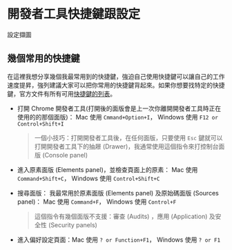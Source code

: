 
# 開發者工具快捷鍵跟設定

設定擷圖

## 幾個常用的快捷鍵
在這裡我想分享幾個我最常用到的快捷鍵，強迫自己使用快捷鍵可以讓自己的工作速度提昇，強列建議大家可以把你常用的快捷鍵背起來。如果你想要找特定的快捷鍵，官方文件有所有可用[快捷鍵的列表](https://developers.google.com/web/tools/chrome-devtools/shortcuts)。

- 打開 Chrome 開發者工具(打開後的面版會是上一次你離開開發者工具時正在使用的的那個面版)： Mac 使用 `Cmmand+Option+I`， Windows 使用 `F12 or Control+Shift+I`
  > 一個小技巧：打開開發者工具後，在任何面版，只要使用 `Esc` 鍵就可以打開開發者工具下的抽屜 (Drawer)，我通常使用這個指令來打控制台面版 (Console panel)

- 進入原素面版 (Elements panel)，並檢查頁面上的原素： Mac 使用 `Command+Shift+C`， Windows 使用 `Control+Shift+C`
- 搜尋面版： 我最常用於原素面版 (Elements panel) 及原始碼面版 (Sources panel)： Mac 使用 `Command+F`， Windows 使用 `Control+F`
  > 這個指令有幾個面版不支援：審查 (Audits) ，應用 (Application) 及安全性 (Security panels)
- 進入偏好設定頁面：Mac 使用 `? or Function+F1`， Windows 使用 `? or F1`
